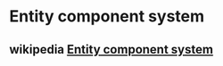 # Entity component system

## wikipedia [Entity component system](https://en.wikipedia.org/wiki/Entity_component_system)